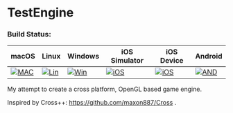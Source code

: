 # TestEngine

### Build Status:

| macOS            | Linux            | Windows          | iOS Simulator    | iOS Device       | Android          |
|------------------|------------------|------------------|------------------|------------------|------------------|
|[![MAC][MAC1]][TR]|[![Lin][LIN1]][TR]|[![Win][WB1]][WB2]|[![iOS][IOS1]][TR]|[![iOS][IOS2]][TR]|[![AND][AND1]][TR]|


[WB1]: https://ci.appveyor.com/api/projects/status/ukmv5disdy3x00km?svg=true
[WB2]: https://ci.appveyor.com/project/VladasZ/test-engine

[IOS1]: https://travis-matrix-badges.herokuapp.com/repos/VladasZ/test_engine/branches/master/1
[IOS2]: https://travis-matrix-badges.herokuapp.com/repos/VladasZ/test_engine/branches/master/2
[MAC1]: https://travis-matrix-badges.herokuapp.com/repos/VladasZ/test_engine/branches/master/3
[LIN1]: https://travis-matrix-badges.herokuapp.com/repos/VladasZ/test_engine/branches/master/4
[AND1]: https://travis-matrix-badges.herokuapp.com/repos/VladasZ/test_engine/branches/master/5

[TR]: https://travis-ci.org/VladasZ/test_engine

My attempt to create a cross platform, OpenGL based game engine.

Inspired by Cross++: https://github.com/maxon887/Cross .
